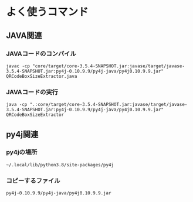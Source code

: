 # よく使うコマンド

## JAVA関連

### JAVAコードのコンパイル
```
javac -cp "core/target/core-3.5.4-SNAPSHOT.jar:javase/target/javase-3.5.4-SNAPSHOT.jar:py4j-0.10.9.9/py4j-java/py4j0.10.9.9.jar" QRCodeBoxSizeExtractor.java 
```
### JAVAコードの実行
```
java -cp ".:core/target/core-3.5.4-SNAPSHOT.jar:javase/target/javase-3.5.4-SNAPSHOT.jar:py4j-0.10.9.9/py4j-java/py4j0.10.9.9.jar" QRCodeBoxSizeExtractor
```


## py4j関連
### py4jの場所
```
~/.local/lib/python3.8/site-packages/py4j
```
### コピーするファイル
```
py4j-0.10.9.9/py4j-java/py4j0.10.9.9.jar
```

